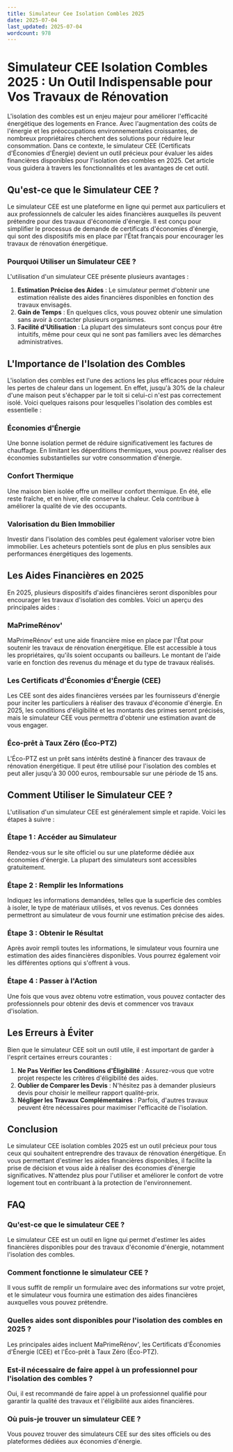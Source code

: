 ```yaml
---
title: Simulateur Cee Isolation Combles 2025
date: 2025-07-04
last_updated: 2025-07-04
wordcount: 978
---
```


# Simulateur CEE Isolation Combles 2025 : Un Outil Indispensable pour Vos Travaux de Rénovation

L'isolation des combles est un enjeu majeur pour améliorer l'efficacité énergétique des logements en France. Avec l'augmentation des coûts de l'énergie et les préoccupations environnementales croissantes, de nombreux propriétaires cherchent des solutions pour réduire leur consommation. Dans ce contexte, le simulateur CEE (Certificats d'Économies d'Énergie) devient un outil précieux pour évaluer les aides financières disponibles pour l'isolation des combles en 2025. Cet article vous guidera à travers les fonctionnalités et les avantages de cet outil.

## Qu'est-ce que le Simulateur CEE ?

Le simulateur CEE est une plateforme en ligne qui permet aux particuliers et aux professionnels de calculer les aides financières auxquelles ils peuvent prétendre pour des travaux d'économie d'énergie. Il est conçu pour simplifier le processus de demande de certificats d'économies d'énergie, qui sont des dispositifs mis en place par l'État français pour encourager les travaux de rénovation énergétique.

### Pourquoi Utiliser un Simulateur CEE ?

L'utilisation d'un simulateur CEE présente plusieurs avantages :

1. **Estimation Précise des Aides** : Le simulateur permet d'obtenir une estimation réaliste des aides financières disponibles en fonction des travaux envisagés.
2. **Gain de Temps** : En quelques clics, vous pouvez obtenir une simulation sans avoir à contacter plusieurs organismes.
3. **Facilité d'Utilisation** : La plupart des simulateurs sont conçus pour être intuitifs, même pour ceux qui ne sont pas familiers avec les démarches administratives.

## L'Importance de l'Isolation des Combles

L'isolation des combles est l'une des actions les plus efficaces pour réduire les pertes de chaleur dans un logement. En effet, jusqu'à 30% de la chaleur d'une maison peut s'échapper par le toit si celui-ci n'est pas correctement isolé. Voici quelques raisons pour lesquelles l'isolation des combles est essentielle :

### Économies d'Énergie

Une bonne isolation permet de réduire significativement les factures de chauffage. En limitant les déperditions thermiques, vous pouvez réaliser des économies substantielles sur votre consommation d'énergie.

### Confort Thermique

Une maison bien isolée offre un meilleur confort thermique. En été, elle reste fraîche, et en hiver, elle conserve la chaleur. Cela contribue à améliorer la qualité de vie des occupants.

### Valorisation du Bien Immobilier

Investir dans l'isolation des combles peut également valoriser votre bien immobilier. Les acheteurs potentiels sont de plus en plus sensibles aux performances énergétiques des logements.

## Les Aides Financières en 2025

En 2025, plusieurs dispositifs d'aides financières seront disponibles pour encourager les travaux d'isolation des combles. Voici un aperçu des principales aides :

### MaPrimeRénov'

MaPrimeRénov' est une aide financière mise en place par l'État pour soutenir les travaux de rénovation énergétique. Elle est accessible à tous les propriétaires, qu'ils soient occupants ou bailleurs. Le montant de l'aide varie en fonction des revenus du ménage et du type de travaux réalisés.

### Les Certificats d'Économies d'Énergie (CEE)

Les CEE sont des aides financières versées par les fournisseurs d'énergie pour inciter les particuliers à réaliser des travaux d'économie d'énergie. En 2025, les conditions d'éligibilité et les montants des primes seront précisés, mais le simulateur CEE vous permettra d'obtenir une estimation avant de vous engager.

### Éco-prêt à Taux Zéro (Éco-PTZ)

L'Éco-PTZ est un prêt sans intérêts destiné à financer des travaux de rénovation énergétique. Il peut être utilisé pour l'isolation des combles et peut aller jusqu'à 30 000 euros, remboursable sur une période de 15 ans.

## Comment Utiliser le Simulateur CEE ?

L'utilisation d'un simulateur CEE est généralement simple et rapide. Voici les étapes à suivre :

### Étape 1 : Accéder au Simulateur

Rendez-vous sur le site officiel ou sur une plateforme dédiée aux économies d'énergie. La plupart des simulateurs sont accessibles gratuitement.

### Étape 2 : Remplir les Informations

Indiquez les informations demandées, telles que la superficie des combles à isoler, le type de matériaux utilisés, et vos revenus. Ces données permettront au simulateur de vous fournir une estimation précise des aides.

### Étape 3 : Obtenir le Résultat

Après avoir rempli toutes les informations, le simulateur vous fournira une estimation des aides financières disponibles. Vous pourrez également voir les différentes options qui s'offrent à vous.

### Étape 4 : Passer à l'Action

Une fois que vous avez obtenu votre estimation, vous pouvez contacter des professionnels pour obtenir des devis et commencer vos travaux d'isolation.

## Les Erreurs à Éviter

Bien que le simulateur CEE soit un outil utile, il est important de garder à l'esprit certaines erreurs courantes :

1. **Ne Pas Vérifier les Conditions d'Éligibilité** : Assurez-vous que votre projet respecte les critères d'éligibilité des aides.
2. **Oublier de Comparer les Devis** : N'hésitez pas à demander plusieurs devis pour choisir le meilleur rapport qualité-prix.
3. **Négliger les Travaux Complémentaires** : Parfois, d'autres travaux peuvent être nécessaires pour maximiser l'efficacité de l'isolation.

## Conclusion

Le simulateur CEE isolation combles 2025 est un outil précieux pour tous ceux qui souhaitent entreprendre des travaux de rénovation énergétique. En vous permettant d'estimer les aides financières disponibles, il facilite la prise de décision et vous aide à réaliser des économies d'énergie significatives. N'attendez plus pour l'utiliser et améliorer le confort de votre logement tout en contribuant à la protection de l'environnement.

## FAQ

### Qu'est-ce que le simulateur CEE ?

Le simulateur CEE est un outil en ligne qui permet d'estimer les aides financières disponibles pour des travaux d'économie d'énergie, notamment l'isolation des combles.

### Comment fonctionne le simulateur CEE ?

Il vous suffit de remplir un formulaire avec des informations sur votre projet, et le simulateur vous fournira une estimation des aides financières auxquelles vous pouvez prétendre.

### Quelles aides sont disponibles pour l'isolation des combles en 2025 ?

Les principales aides incluent MaPrimeRénov', les Certificats d'Économies d'Énergie (CEE) et l'Éco-prêt à Taux Zéro (Éco-PTZ).

### Est-il nécessaire de faire appel à un professionnel pour l'isolation des combles ?

Oui, il est recommandé de faire appel à un professionnel qualifié pour garantir la qualité des travaux et l'éligibilité aux aides financières.

### Où puis-je trouver un simulateur CEE ?

Vous pouvez trouver des simulateurs CEE sur des sites officiels ou des plateformes dédiées aux économies d'énergie.